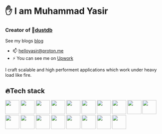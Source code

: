 # ✋ I am Muhammad Yasir

### Creator of 👣[dustdb](github.com/dust-inc/dustdb)

 See my blogs [blog](http://myasir.hashnode.dev)  
- 📫 helloyasir@proton.me  
- ⚡ You can see me on [Upwork](https://www.upwork.com/freelancers/~0134f4c054f96f8850)


I craft scalable and high performent applications
which work under heavy load like fire.


<h2> &#128293;Tech stack</h2>
<p align="left">
  
<img src="https://cdn.jsdelivr.net/gh/devicons/devicon@latest/icons/vim/vim-original.svg" height="45" width="45"/>
<img src="https://static-00.iconduck.com/assets.00/assembly-icon-1024x1024-lc5e1bk1.png" height="45" width="45"/>
<img src="https://cdn.jsdelivr.net/gh/devicons/devicon@latest/icons/rust/rust-original.svg" height="45" width="45"/>

<img src="https://cdn.jsdelivr.net/gh/devicons/devicon@latest/icons/go/go-original-wordmark.svg" height="45" width="45"/>
                
<img src="https://cdn.jsdelivr.net/gh/devicons/devicon@latest/icons/c/c-original.svg" height="45" width="45"/>
<img src="https://cdn.jsdelivr.net/gh/devicons/devicon@latest/icons/cplusplus/cplusplus-original.svg" height="45" width="45"/>


<img src="https://cdn.jsdelivr.net/gh/devicons/devicon@latest/icons/grpc/grpc-plain.svg" height="45" width="45"/>
          
<img src="https://cdn.jsdelivr.net/gh/devicons/devicon@latest/icons/graphql/graphql-plain.svg" height="45" width="45"/>          
<img src="https://cdn.jsdelivr.net/gh/devicons/devicon@latest/icons/docker/docker-original.svg" height="45" width="45" />

<img src="https://cdn.jsdelivr.net/gh/devicons/devicon@latest/icons/kubernetes/kubernetes-original.svg" height="45" width="45"/>



<img src="https://cdn.jsdelivr.net/gh/devicons/devicon@latest/icons/rabbitmq/rabbitmq-original-wordmark.svg" height="45" width="45"/>

<img src="https://cdn.jsdelivr.net/gh/devicons/devicon@latest/icons/linux/linux-original.svg" height="45" width="45"/>

<img src="https://cdn.jsdelivr.net/gh/devicons/devicon@latest/icons/amazonwebservices/amazonwebservices-original-wordmark.svg" height="45" width="45"/>

<img src="https://cdn.jsdelivr.net/gh/devicons/devicon@latest/icons/cassandra/cassandra-original.svg" height="45" width="45"/>
<img src="https://cdn.jsdelivr.net/gh/devicons/devicon@latest/icons/redis/redis-original.svg" height="45" width="45"/>  

<img src="https://cdn.jsdelivr.net/gh/devicons/devicon@latest/icons/mongodb/mongodb-original-wordmark.svg" height="45" width="45"/>

<img src="https://cdn.jsdelivr.net/gh/devicons/devicon@latest/icons/postgresql/postgresql-original.svg" height="45" width="45"/>
   
<img src="https://cdn.jsdelivr.net/gh/devicons/devicon@latest/icons/react/react-original.svg" height="45" width="45"/>
                 
          

                              
                    
                

</p>
